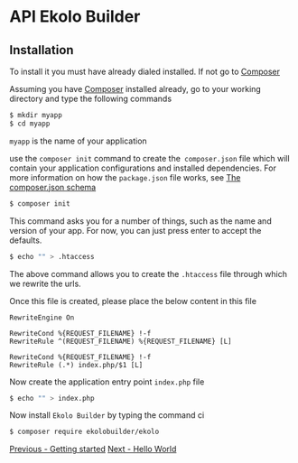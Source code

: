 # API Ekolo Builder

## Installation

To install it you must have already dialed installed. If not go to [Composer](https://getcomposer.org/)

Assuming you have [Composer](https://getcomposer.org/) installed already, go to your working directory and type the following commands

```bash
$ mkdir myapp
$ cd myapp
```

`myapp` is the name of your application

use the `composer init` command to create the` composer.json` file which will contain your application configurations and installed dependencies.
For more information on how the `package.json` file works, see [The composer.json schema](https://getcomposer.org/doc/04-schema.md)

```bash
$ composer init
```

This command asks you for a number of things, such as the name and version of your app. For now, you can just press enter to accept the defaults.

```bash
$ echo "" > .htaccess
```

The above command allows you to create the `.htaccess` file through which we rewrite the urls.

Once this file is created, please place the below content in this file

```htaccess
RewriteEngine On

RewriteCond %{REQUEST_FILENAME} !-f
RewriteRule ^(REQUEST_FILENAME) %{REQUEST_FILENAME} [L]

RewriteCond %{REQUEST_FILENAME} !-f
RewriteRule (.*) index.php/$1 [L]
```

Now create the application entry point `index.php` file

```bash
$ echo "" > index.php
```

Now install `Ekolo Builder` by typing the command ci

```bash
$ composer require ekolobuilder/ekolo
```

[Previous - Getting started](https://github.com/ekolo-builder/ekolo)
[Next - Hello World](HelloWorld.md)